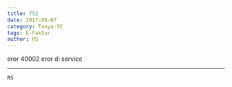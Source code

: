 ```yaml
---
title: 752
date: 2017-06-07
category: Tanya-SC
tags: E-Faktur
author: RS
---
```


eror 40002 eror di service

---



`RS`
